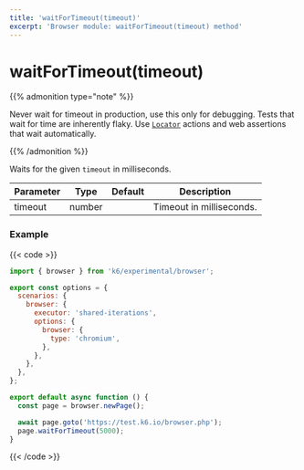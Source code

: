```yaml
---
title: 'waitForTimeout(timeout)'
excerpt: 'Browser module: waitForTimeout(timeout) method'
---
```


# waitForTimeout(timeout)

{{% admonition type="note" %}}

Never wait for timeout in production, use this only for debugging. Tests that wait for time are inherently flaky. Use [`Locator`](https://grafana.com/docs/k6/<K6_VERSION>/javascript-api/k6-experimental/browser/locator/) actions and web assertions that wait automatically.

 {{% /admonition %}}

Waits for the given `timeout` in milliseconds.

| Parameter | Type   | Default | Description              |
| --------- | ------ | ------- | ------------------------ |
| timeout   | number |         | Timeout in milliseconds. |

### Example

{{< code >}}

```javascript
import { browser } from 'k6/experimental/browser';

export const options = {
  scenarios: {
    browser: {
      executor: 'shared-iterations',
      options: {
        browser: {
          type: 'chromium',
        },
      },
    },
  },
};

export default async function () {
  const page = browser.newPage();

  await page.goto('https://test.k6.io/browser.php');
  page.waitForTimeout(5000);
}
```

{{< /code >}}
